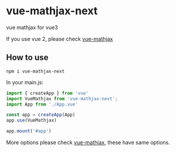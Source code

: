 # vue-mathjax-next

vue mathjax for vue3

If you use vue 2, please check [vue-mathjax](https://github.com/justforuse/vue-mathjax)

## How to use

```
npm i vue-mathjax-next
```

In your main.js:
```js
import { createApp } from 'vue'
import VueMathjax from 'vue-mathjax-next';
import App from './App.vue'

const app = createApp(App)
app.use(VueMathjax)

app.mount('#app')
```

More options please check [vue-mathjax](https://github.com/justforuse/vue-mathjax), these have same options.
